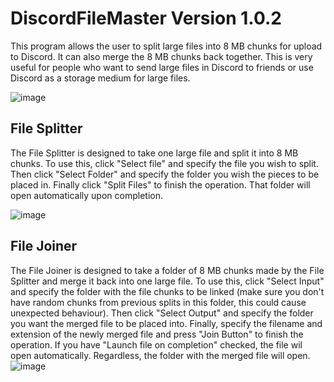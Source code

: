 # DiscordFileMaster Version 1.0.2
This program allows the user to split large files into 8 MB chunks for upload to Discord. It can also merge the 8 MB chunks back together. This is very useful for people who want to send large files in Discord to friends or use Discord as a storage medium for large files.

![image](https://cdn.discordapp.com/attachments/793633190572064788/867499799469228072/unknown.png)

## File Splitter
The File Splitter is designed to take one large file and split it into 8 MB chunks. To use this, click "Select file" and specify the file you wish to split. Then click "Select Folder" and specify the folder you wish the pieces to be placed in. Finally click "Split Files" to finish the operation. That folder will open automatically upon completion.

![image](https://cdn.discordapp.com/attachments/793633190572064788/867500358543605760/unknown.png)

## File Joiner
The File Joiner is designed to take a folder of 8 MB chunks made by the File Splitter and merge it back into one large file. To use this, click "Select Input" and specify the folder with the file chunks to be linked (make sure you don't have random chunks from previous splits in this folder, this could cause unexpected behaviour).  Then click "Select Output" and specify the folder you want the merged file to be placed into. Finally, specify the filename and extension of the newly merged file and press "Join Button" to finish the operation. If you have "Launch file on completion" checked, the file wil open automatically. Regardless, the folder with the merged file will open.  
![image](https://cdn.discordapp.com/attachments/793633190572064788/867500134471565332/unknown.png)

